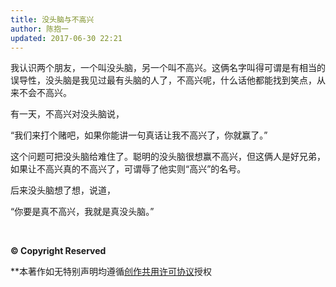 ```yaml
---
title: 没头脑与不高兴
author: 陈抱一
updated: 2017-06-30 22:21
---
```




我认识两个朋友，一个叫没头脑，另一个叫不高兴。这俩名字叫得可谓是有相当的误导性，没头脑是我见过最有头脑的人了，不高兴呢，什么话他都能找到笑点，从来不会不高兴。

有一天，不高兴对没头脑说，

“我们来打个赌吧，如果你能讲一句真话让我不高兴了，你就赢了。”

这个问题可把没头脑给难住了。聪明的没头脑很想赢不高兴，但这俩人是好兄弟，如果让不高兴真的不高兴了，可谓辱了他实则“高兴”的名号。

后来没头脑想了想，说道，

“你要是真不高兴，我就是真没头脑。”



<br>

**© Copyright Reserved**

**本著作如无特别声明均遵循[创作共用许可协议](https://creativecommons.org/)授权